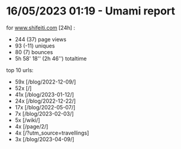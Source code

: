 # 16/05/2023 01:19 - Umami report
for www.shifeiti.com [24h] :

 - 244 (37) page views
 - 93 (-11) uniques
 - 80 (7) bounces
 - 5h 58' 18'' (2h 46'') totaltime


top 10 urls:
 - 59x [/blog/2022-12-09/]
 - 52x [/]
 - 41x [/blog/2023-01-12/]
 - 24x [/blog/2022-12-22/]
 - 17x [/blog/2022-05-07/]
 - 7x [/blog/2023-02-03/]
 - 5x [/wiki/]
 - 4x [/page/2/]
 - 4x [/?utm_source=travellings]
 - 3x [/blog/2023-04-09/]


